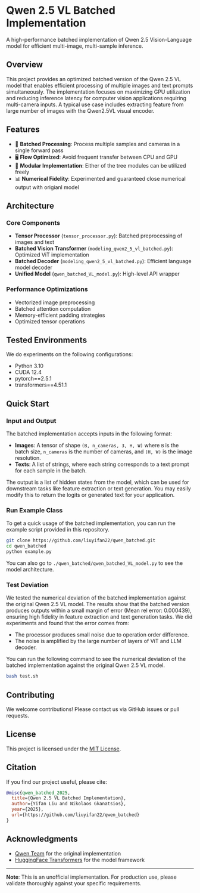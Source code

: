 # Qwen 2.5 VL Batched Implementation

A high-performance batched implementation of Qwen 2.5 Vision-Language model for efficient multi-image, multi-sample inference.

## Overview

This project provides an optimized batched version of the Qwen 2.5 VL model that enables efficient processing of multiple images and text prompts simultaneously. The implementation focuses on maximizing GPU utilization and reducing inference latency for computer vision applications requiring multi-camera inputs. A typical use case includes extracting feature from large number of images with the Qwen2.5VL visual encoder.

## Features

- 🚀 **Batched Processing**: Process multiple samples and cameras in a single forward pass
- 🖥️ **Flow Optimized**: Avoid frequent transfer between CPU and GPU
- 🔧 **Modular Implementation**: Either of the tree modules can be utilized freely
- 📊 **Numerical Fidelity**: Experimented and guaranteed close numerical output with origianl model


## Architecture

### Core Components

- **Tensor Processor** (`tensor_processor.py`): Batched preprocessing of images and text
- **Batched Vision Transformer** (`modeling_qwen2_5_vl_batched.py`): Optimized ViT implementation
- **Batched Decoder** (`modeling_qwen2_5_vl_batched.py`): Efficient language model decoder
- **Unified Model** (`qwen_batched_VL_model.py`): High-level API wrapper

### Performance Optimizations

- Vectorized image preprocessing
- Batched attention computation
- Memory-efficient padding strategies
- Optimized tensor operations

## Tested Environments

We do experiments on the following configurations:
- Python 3.10
- CUDA 12.4
- pytorch==2.5.1
- transformers==4.51.1

## Quick Start

### Input and Output
The batched implementation accepts inputs in the following format:
- **Images**: A tensor of shape `(B, n_cameras, 3, H, W)` where `B` is the batch size, `n_cameras` is the number of cameras, and `(H, W)` is the image resolution.
- **Texts**: A list of strings, where each string corresponds to a text prompt for each sample in the batch.

The output is a list of hidden states from the model, which can be used for downstream tasks like feature extraction or text generation. You may easily modify this to return the logits or generated text for your application.

### Run Example Class
To get a quick usage of the batched implementation, you can run the example script provided in this repository.

```bash
git clone https://github.com/liuyifan22/qwen_batched.git
cd qwen_batched
python example.py
```

You can also go to `./qwen_batched/qwen_batched_VL_model.py` to see the model architecture.

### Test Deviation
We tested the numerical deviation of the batched implementation against the original Qwen 2.5 VL model. The results show that the batched version produces outputs within a small margin of error (Mean rel error: 0.000439), ensuring high fidelity in feature extraction and text generation tasks. We did experiments and found that the error comes from:
- The processor produces small noise due to operation order difference.
- The noise is amplified by the large number of layers of ViT and LLM decoder.

You can run the following command to see the numerical deviation of the batched implementation against the original Qwen 2.5 VL model.

```bash
bash test.sh
```




## Contributing

We welcome contributions! Please contact us via GitHub issues or pull requests.



## License

This project is licensed under the [MIT License](LICENSE).

## Citation

If you find our project useful, please cite:

```bibtex
@misc{qwen_batched_2025,
  title={Qwen 2.5 VL Batched Implementation},
  author={Yifan Liu and Nikolaos Gkanatsios},
  year={2025},
  url={https://github.com/liuyifan22/qwen_batched}
}
```

## Acknowledgments

- [Qwen Team](https://github.com/QwenLM/Qwen2-VL) for the original implementation
- [HuggingFace Transformers](https://github.com/huggingface/transformers) for the model framework

---

**Note**: This is an unofficial implementation. For production use, please validate thoroughly against your specific requirements.
